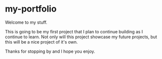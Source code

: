 # my-portfolio
Welcome to my stuff.

This is going to be my first project that I plan to continue building as I continue to learn.
Not only will this project showcase my future projects, but this will be a nice project of it's own.

Thanks for stopping by and I hope you enjoy.
